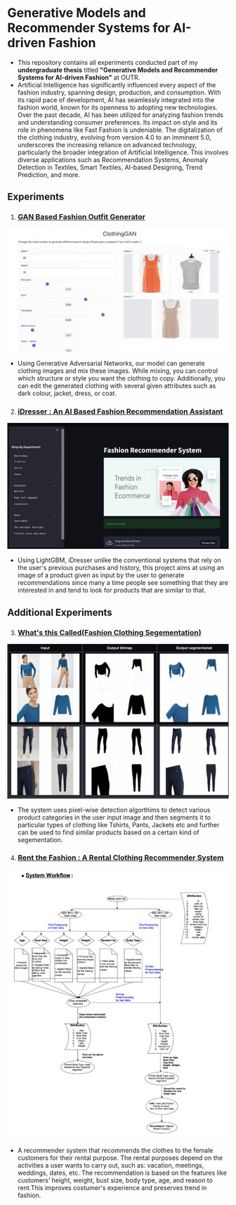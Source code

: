 # Generative Models and Recommender Systems for AI-driven Fashion
- This repository contains all experiments conducted part of my **undergraduate thesis** titled **"Generative Models and Recommender Systems for AI-driven Fashion"** at OUTR.
- Artificial Intelligence has significantly influenced every aspect of the fashion industry, spanning design, production, and consumption. With its rapid pace of development, AI has seamlessly integrated into the fashion world, known for its openness to adopting new technologies. Over the past decade, AI has been utilized for analyzing fashion trends and understanding consumer preferences. Its impact on style and its role in phenomena like Fast Fashion is undeniable. The digitalization of the clothing industry, evolving from version 4.0 to an imminent 5.0, underscores the increasing reliance on advanced technology, particularly the broader integration of Artificial Intelligence. This involves diverse applications such as Recommendation Systems, Anomaly Detection in Textiles, Smart Textiles, AI-based Designing, Trend Prediction, and more.



## Experiments
1. ### [GAN Based Fashion Outfit Generator](https://github.com/AdiNarendra98/AI-for-Fashion/tree/main/Guccio%20AI(Clothing%20Design%20Generator))
![teaser](https://github.com/AdiNarendra98/AI-for-Fashion/blob/main/ss/Guccio%20Ai.png)
- Using Generative Adversarial Networks, our model can generate clothing images and mix these images. While mixing, you can control which structure or style you want the clothing to copy. Additionally, you can edit the generated clothing with several given attributes such as dark colour, jacket, dress, or coat.

2. ### [iDresser : An AI Based Fashion Recommendation Assistant](https://github.com/AdiNarendra98/AI-for-Fashion/tree/main/iDresser-An%20AI%20Based%20Fashion%20Assistant)
![iDresser](https://github.com/AdiNarendra98/AI-for-Fashion/blob/main/ss/iDresser.png)
- Using LightGBM, iDresser unlike the conventional systems that rely on the user's previous purchases and history, this project aims at using an image of a product given as input by the user to generate recommendations since many a time people see something that they are interested in and tend to look for products that are similar to that.


## Additional Experiments
3. ### [What's this Called(Fashion Clothing Segementation)](https://github.com/AdiNarendra98/AI-for-Fashion/tree/main/What's%20this%20Called(Fashion%20Clothing%20Segementation))
![WtCiF](https://github.com/AdiNarendra98/AI-for-Fashion/blob/main/ss/What's%20this%20Called.png)
- The system uses pixel-wise detection algorthims to detect various product categories in the user input image and then segments it to particular types of clothing like Tshirts, Pants, Jackets etc and further can be used to find similar products based on a certain kind of segementation.


4. ### [Rent the Fashion : A Rental Clothing Recommender System](https://github.com/AdiNarendra98/AI-for-Fashion/tree/main/Rent%20the%20Fashion(Rental%20Clothing%20Recommender))
![Rentit](https://github.com/AdiNarendra98/AI-for-Fashion/blob/main/ss/Rent%20the%20Fashion.png)
- A recommender system that recommends the clothes to the female customers for their rental purpose. The rental purposes depend on the activities a user wants to carry out, such as: vacation, meetings, weddings, dates, etc. The recommendation is based on the features like customers’ height, weight, bust size, body type, age, and reason to rent.This improves costumer's experience and preserves trend in fashion.
<!-- * [License](#license) -->
